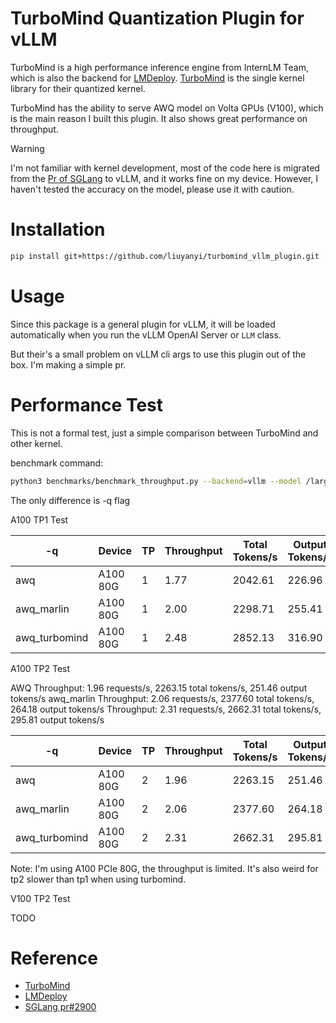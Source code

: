 # TurboMind Quantization Plugin for vLLM

TurboMind is a high performance inference engine from InternLM Team, which is also the backend for [LMDeploy](https://github.com/InternLM/lmdeploy). [TurboMind](https://github.com/InternLM/turbomind) is the single kernel library for their quantized kernel. 

TurboMind has the ability to serve AWQ model on Volta GPUs (V100), which is the main reason I built this plugin. It also shows great performance on throughput.


> [!WARNING]  
> I'm not familiar with kernel development, most of the code here is migrated from the [Pr of SGLang](https://github.com/sgl-project/sglang/pull/2900) to vLLM, and it works fine on my device.
> However, I haven't tested the accuracy on the model, please use it with caution.


# Installation

```bash
pip install git+https://github.com/liuyanyi/turbomind_vllm_plugin.git
```

# Usage

Since this package is a general plugin for vLLM, it will be loaded automatically when you run the vLLM OpenAI Server or `LLM` class.

But their's a small problem on vLLM cli args to use this plugin out of the box. I'm making a simple pr.

# Performance Test

This is not a formal test, just a simple comparison between TurboMind and other kernel.


benchmark command:
```bash
python3 benchmarks/benchmark_throughput.py --backend=vllm --model /large-storage/model/Qwen2.5/qwen/qwq-32b-awq/ -q {} --input-len 1024 --output-len 128 --num-prompts=250
```
The only difference is -q flag

A100 TP1 Test

| -q            | Device   | TP  | Throughput | Total Tokens/s | Output Tokens/s |
| ------------- | -------- | --- | ---------- | -------------- | --------------- |
| awq           | A100 80G | 1   | 1.77       | 2042.61        | 226.96          |
| awq_marlin    | A100 80G | 1   | 2.00       | 2298.71        | 255.41          |
| awq_turbomind | A100 80G | 1   | 2.48       | 2852.13        | 316.90          |

A100 TP2 Test

AWQ Throughput: 1.96 requests/s, 2263.15 total tokens/s, 251.46 output tokens/s
awq_marlin Throughput: 2.06 requests/s, 2377.60 total tokens/s, 264.18 output tokens/s
Throughput: 2.31 requests/s, 2662.31 total tokens/s, 295.81 output tokens/s

| -q            | Device   | TP  | Throughput | Total Tokens/s | Output Tokens/s |
| ------------- | -------- | --- | ---------- | -------------- | --------------- |
| awq           | A100 80G | 2   | 1.96       | 2263.15        | 251.46          |
| awq_marlin    | A100 80G | 2   | 2.06       | 2377.60        | 264.18          |
| awq_turbomind | A100 80G | 2   | 2.31       | 2662.31        | 295.81          |

Note: I'm using A100 PCIe 80G, the throughput is limited. It's also weird for tp2 slower than tp1 when using turbomind.

V100 TP2 Test

TODO


# Reference

- [TurboMind](https://github.com/InternLM/turbomind)
- [LMDeploy](https://github.com/InternLM/lmdeploy)
- [SGLang pr#2900](https://github.com/sgl-project/sglang/pull/2900)
